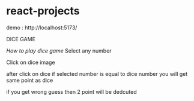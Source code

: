 # react-projects

demo : http://localhost:5173/

DICE GAME 

*How to play dice game*
Select any number

Click on dice image

after click on dice if selected number is equal to dice number you will get same point as dice

if you get wrong guess then 2 point will be dedcuted
